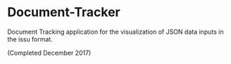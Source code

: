 # Document-Tracker
Document Tracking application for the visualization of JSON data inputs in the issu format.

(Completed December 2017)
